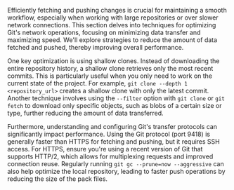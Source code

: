 Efficiently fetching and pushing changes is crucial for maintaining a smooth workflow, especially when working with large repositories or over slower network connections. This section delves into techniques for optimizing Git's network operations, focusing on minimizing data transfer and maximizing speed. We'll explore strategies to reduce the amount of data fetched and pushed, thereby improving overall performance.

One key optimization is using shallow clones. Instead of downloading the entire repository history, a shallow clone retrieves only the most recent commits. This is particularly useful when you only need to work on the current state of the project. For example, `git clone --depth 1 <repository_url>` creates a shallow clone with only the latest commit. Another technique involves using the `--filter` option with `git clone` or `git fetch` to download only specific objects, such as blobs of a certain size or type, further reducing the amount of data transferred.

Furthermore, understanding and configuring Git's transfer protocols can significantly impact performance. Using the Git protocol (port 9418) is generally faster than HTTPS for fetching and pushing, but it requires SSH access. For HTTPS, ensure you're using a recent version of Git that supports HTTP/2, which allows for multiplexing requests and improved connection reuse. Regularly running `git gc --prune=now --aggressive` can also help optimize the local repository, leading to faster push operations by reducing the size of the pack files.